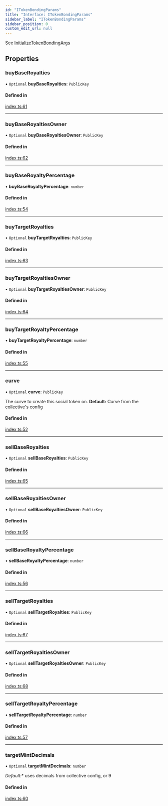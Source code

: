 ```yaml
---
id: "ITokenBondingParams"
title: "Interface: ITokenBondingParams"
sidebar_label: "ITokenBondingParams"
sidebar_position: 0
custom_edit_url: null
---
```


See [InitializeTokenBondingArgs](/docs/api/spl-token-bonding/interfaces/ICreateTokenBondingArgs)

## Properties

### buyBaseRoyalties

• `Optional` **buyBaseRoyalties**: `PublicKey`

#### Defined in

[index.ts:61](https://github.com/ChewingGlassFund/wumbo-programs/blob/2de409b/packages/spl-token-collective/src/index.ts#L61)

___

### buyBaseRoyaltiesOwner

• `Optional` **buyBaseRoyaltiesOwner**: `PublicKey`

#### Defined in

[index.ts:62](https://github.com/ChewingGlassFund/wumbo-programs/blob/2de409b/packages/spl-token-collective/src/index.ts#L62)

___

### buyBaseRoyaltyPercentage

• **buyBaseRoyaltyPercentage**: `number`

#### Defined in

[index.ts:54](https://github.com/ChewingGlassFund/wumbo-programs/blob/2de409b/packages/spl-token-collective/src/index.ts#L54)

___

### buyTargetRoyalties

• `Optional` **buyTargetRoyalties**: `PublicKey`

#### Defined in

[index.ts:63](https://github.com/ChewingGlassFund/wumbo-programs/blob/2de409b/packages/spl-token-collective/src/index.ts#L63)

___

### buyTargetRoyaltiesOwner

• `Optional` **buyTargetRoyaltiesOwner**: `PublicKey`

#### Defined in

[index.ts:64](https://github.com/ChewingGlassFund/wumbo-programs/blob/2de409b/packages/spl-token-collective/src/index.ts#L64)

___

### buyTargetRoyaltyPercentage

• **buyTargetRoyaltyPercentage**: `number`

#### Defined in

[index.ts:55](https://github.com/ChewingGlassFund/wumbo-programs/blob/2de409b/packages/spl-token-collective/src/index.ts#L55)

___

### curve

• `Optional` **curve**: `PublicKey`

The curve to create this social token on. **Default:** Curve from the collective's config

#### Defined in

[index.ts:52](https://github.com/ChewingGlassFund/wumbo-programs/blob/2de409b/packages/spl-token-collective/src/index.ts#L52)

___

### sellBaseRoyalties

• `Optional` **sellBaseRoyalties**: `PublicKey`

#### Defined in

[index.ts:65](https://github.com/ChewingGlassFund/wumbo-programs/blob/2de409b/packages/spl-token-collective/src/index.ts#L65)

___

### sellBaseRoyaltiesOwner

• `Optional` **sellBaseRoyaltiesOwner**: `PublicKey`

#### Defined in

[index.ts:66](https://github.com/ChewingGlassFund/wumbo-programs/blob/2de409b/packages/spl-token-collective/src/index.ts#L66)

___

### sellBaseRoyaltyPercentage

• **sellBaseRoyaltyPercentage**: `number`

#### Defined in

[index.ts:56](https://github.com/ChewingGlassFund/wumbo-programs/blob/2de409b/packages/spl-token-collective/src/index.ts#L56)

___

### sellTargetRoyalties

• `Optional` **sellTargetRoyalties**: `PublicKey`

#### Defined in

[index.ts:67](https://github.com/ChewingGlassFund/wumbo-programs/blob/2de409b/packages/spl-token-collective/src/index.ts#L67)

___

### sellTargetRoyaltiesOwner

• `Optional` **sellTargetRoyaltiesOwner**: `PublicKey`

#### Defined in

[index.ts:68](https://github.com/ChewingGlassFund/wumbo-programs/blob/2de409b/packages/spl-token-collective/src/index.ts#L68)

___

### sellTargetRoyaltyPercentage

• **sellTargetRoyaltyPercentage**: `number`

#### Defined in

[index.ts:57](https://github.com/ChewingGlassFund/wumbo-programs/blob/2de409b/packages/spl-token-collective/src/index.ts#L57)

___

### targetMintDecimals

• `Optional` **targetMintDecimals**: `number`

*Default:** uses decimals from collective config, or 9

#### Defined in

[index.ts:60](https://github.com/ChewingGlassFund/wumbo-programs/blob/2de409b/packages/spl-token-collective/src/index.ts#L60)
